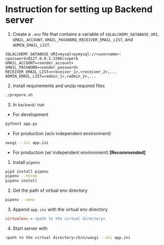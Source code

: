 # Instruction for setting up Backend server

1. Create a `.env` file that contains a variable of `SQLALCHEMY_DATABASE_URI`, `GMAIL_ACCOUNT`, `GMAIL_PASSWORD`, `RECEIVER_EMAIL_LIST`, and `ADMIN_EMAIL_LIST`.

```
SQLALCHEMY_DATABASE_URI=mysql+pymysql://<username>:<password>@127.0.0.1:3306/superb
GMAIL_ACCOUNT=<sender_account>
GMAIL_PASSWORD=<sender_password>
RECEIVER_EMAIL_LIST=<receiver_1>,<receiver_2>,...
ADMIN_EMAIL_LIST=<admin_1>,<admin_2>,...
```

2. Install requirements and unzip required files

```bash
./prepare.sh
```

3. In `backend/` run
- For development
```bash
python3 app.py
```
- For production (w/o independent environment)
```bash
uwsgi --ini app.ini
```
- For production (w/ independent environment) **[Recommended]**
1. Install `pipenv`
```bash
pip3 install pipenv
pipenv --three
pipenv install
```
2. Get the path of virtual env directory
```bash
pipenv --venv
```
3. Append `app.ini` with the virtual env directory
```ini
virtualenv = <path to the virtual directory>
```
4. Start server with
```bash
<path to the virtual directory>/bin/uwsgi --ini app.ini
```
